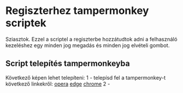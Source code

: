 # Regiszterhez tampermonkey scriptek

Sziasztok.<Enter>
Ezzel a scriptel a regiszterbe hozzátudtok adni a felhasználó kezeléshez egy minden jog megadás és minden jog elvételi gombot. 

## Script telepítés tampermonkeyba

Következő képen lehet telepíteni:
1 - telepísd fel a tampermonkey-t következő linkekről:<Enter>
 [opera](/https://addons.opera.com/en/extensions/details/tampermonkey-beta/)<Enter>
  [edge](/https://microsoftedge.microsoft.com/addons/detail/tampermonkey/iikmkjmpaadaobahmlepeloendndfphd)<Enter>
[chrome](https://chrome.google.com/webstore/detail/tampermonkey/dhdgffkkebhmkfjojejmpbldmpobfkfo)<Enter>
<Enter>
2 - 
